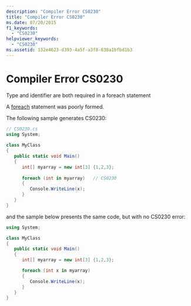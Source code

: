 ```yaml
---
description: "Compiler Error CS0230"
title: "Compiler Error CS0230"
ms.date: 07/20/2015
f1_keywords: 
  - "CS0230"
helpviewer_keywords: 
  - "CS0230"
ms.assetid: 132e4623-d393-4a5f-a3f8-838a1bfbd1b3
---
```

# Compiler Error CS0230

Type and identifier are both required in a foreach statement  
  
 A [foreach](../language-reference/statements/iteration-statements.md#the-foreach-statement) statement was poorly formed.  
  
 The following sample generates CS0230:  
  
```csharp  
// CS0230.cs  
using System;  
  
class MyClass  
{  
   public static void Main()  
   {  
      int[] myarray = new int[3] {1,2,3};  
  
      foreach (int in myarray)   // CS0230  
      {  
         Console.WriteLine(x);  
      }  
   }  
}  
```

and the sample below presents the same code, but with no CS0230 error:

```csharp
using System;

class MyClass
{
   public static void Main()
   {
      int[] myarray = new int[3] {1,2,3};

      foreach (int x in myarray)
      {
         Console.WriteLine(x);
      }
   }
}
```
